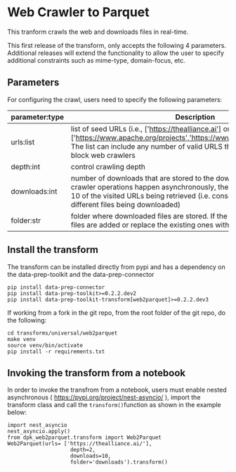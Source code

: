 # Web Crawler to Parquet

This tranform crawls the web and downloads files in real-time.

This first release of the transform, only accepts the following 4 parameters. Additional releases will extend the functionality to allow the user to specify additional constraints such as mime-type, domain-focus, etc.


## Parameters

For configuring the crawl, users need to specify the following parameters:

| parameter:type | Description |
| --- | --- |
| urls:list | list of seed URLs (i.e., ['https://thealliance.ai'] or ['https://www.apache.org/projects','https://www.apache.org/foundation']). The list can include any number of valid URLS that are not configured to block web crawlers |
|depth:int | control crawling depth |
| downloads:int | number of downloads that are stored to the download folder. Since the crawler operations happen asynchronously, the process can result in any 10 of the visited URLs being retrieved (i.e. consecutive runs can result in different files being downloaded) |
| folder:str | folder where downloaded files are stored. If the folder is not empty, new files are  added or replace the existing ones with the same URLs |


## Install the transform

The transform can be installed directly from pypi and has a dependency on the data-prep-toolkit and the data-prep-connector

```
pip install data-prep-connector
pip install data-prep-toolkit>=0.2.2.dev2
pip install data-prep-toolkit-transform[web2parquet]>=0.2.2.dev3
```

If working from a fork in the git repo, from the root folder of the git repo, do the following:

```
cd transforms/universal/web2parquet
make venv
source venv/bin/activate
pip install -r requirements.txt
```

## Invoking the transform from a notebook

In order to invoke the transfrom from a notebook, users must enable nested asynchronous ( https://pypi.org/project/nest-asyncio/ ), import the transform class and call the `transform()`function as shown in the example below:


```
import nest_asyncio
nest_asyncio.apply()
from dpk_web2parquet.transform import Web2Parquet
Web2Parquet(urls= ['https://thealliance.ai/'],
                    depth=2, 
                    downloads=10,
                    folder='downloads').transform()
````
